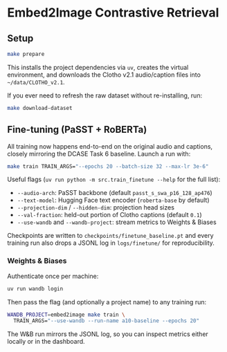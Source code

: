 # Embed2Image Contrastive Retrieval

## Setup

```bash
make prepare
```

This installs the project dependencies via `uv`, creates the virtual
environment, and downloads the Clotho v2.1 audio/caption files into
`~/data/CLOTHO_v2.1`.

If you ever need to refresh the raw dataset without re-installing, run:

```bash
make download-dataset
```

## Fine-tuning (PaSST + RoBERTa)

All training now happens end-to-end on the original audio and captions, closely
mirroring the DCASE Task 6 baseline. Launch a run with:

```bash
make train TRAIN_ARGS="--epochs 20 --batch-size 32 --max-lr 3e-6"
```

Useful flags (`uv run python -m src.train_finetune --help` for the full list):

- `--audio-arch`: PaSST backbone (default `passt_s_swa_p16_128_ap476`)
- `--text-model`: Hugging Face text encoder (`roberta-base` by default)
- `--projection-dim` / `--hidden-dim`: projection head sizes
- `--val-fraction`: held-out portion of Clotho captions (default `0.1`)
- `--use-wandb` and `--wandb-project`: stream metrics to Weights & Biases

Checkpoints are written to `checkpoints/finetune_baseline.pt` and every training
run also drops a JSONL log in `logs/finetune/` for reproducibility.

### Weights & Biases

Authenticate once per machine:

```bash
uv run wandb login
```

Then pass the flag (and optionally a project name) to any training run:

```bash
WANDB_PROJECT=embed2image make train \
  TRAIN_ARGS="--use-wandb --run-name a10-baseline --epochs 20"
```

The W&B run mirrors the JSONL log, so you can inspect metrics either locally or
in the dashboard.
